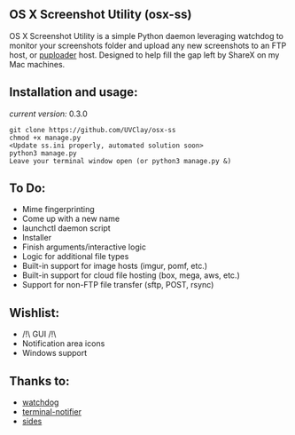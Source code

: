 ## OS X Screenshot Utility (osx-ss)
OS X Screenshot Utility is a simple Python daemon leveraging watchdog to monitor your screenshots folder and upload any new screenshots to an FTP host, or [puploader][puploader] host.  Designed to help fill the gap left by ShareX on my Mac machines.

## Installation and usage:
*current version:* 0.3.0

    git clone https://github.com/UVClay/osx-ss
    chmod +x manage.py
    <Update ss.ini properly, automated solution soon>
    python3 manage.py
    Leave your terminal window open (or python3 manage.py &)

## To Do:
* Mime fingerprinting
* Come up with a new name
* launchctl daemon script
* Installer
* Finish arguments/interactive logic
* Logic for additional file types
* Built-in support for image hosts (imgur, pomf, etc.)
* Built-in support for cloud file hosting (box, mega, aws, etc.)
* Support for non-FTP file transfer (sftp, POST, rsync)

## Wishlist:
* /!\ GUI /!\
* Notification area icons
* Windows support

## Thanks to:
* [watchdog][watchdog]
* [terminal-notifier][terminal-notifier]
* [sides][sides]

[terminal-notifier]: https://github.com/julienXX/terminal-notifier
[watchdog]: https://github.com/gorakhargosh/watchdog
[sides]: https://github.com/sides
[puploader]: https://github.com/sides/puploader
